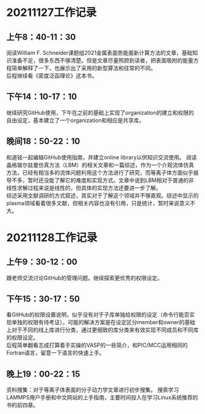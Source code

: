 # 20211127工作记录
## 上午8：40-11：30 
阅读William F. Schneider课题组2021金属表面势能面新计算方法的文章，基础知识准备不足，很多东西不够清楚。但是文章尽量照顾到读者，把表面吸附的能量方程简单解释了一下，也展示出了采用的新型算法和往常的不同。  
后程继续看《密度泛函理论》这本书。
## 下午14：10-17：10
继续研究GitHub使用，下午在之前的基础上实现了organization的建立和权限的自由设定，基本建立了一个organization和相应是共享库。
## 晚间18：50-22：10
和道铭一起编辑GitHub使用指南，并建立online library以供知识交流使用。
阅读晶格玻尔兹曼仿真方法（LBM）的相关文章和一篇综述，作为一个介观流体仿真方法，已经有相当多的流体问题利用这个方法进行了研究，而等离子体方面似乎报导不多，暂时还没能了解它的难度和实现方式。文章中说到LBM相对于普通的非线性求解过程来说是线性的，但具体的实现方法还要进一步了解。  
综述采用文献调研的方式叙述，其实对于了解这个领域并不够直观。综述中显示的plasma领域看着很多文献，但相关内容也没有引用，只是统计，暂时来说意义不大。

# 20211128工作记录
## 上午9：30-12：00
跟老师交流讨论GitHub的管理问题。继续探索更优秀的权限设定。
## 下午15：30-17：50
看GitHub的权限设置说明，似乎没有对于子库单独给权限的设定（命令行能否实现单独的权限有待考证），可能的解决方案是在设定区分member和owner的基础上对于不同的线上库进行分类，通过更细致的库分类来有效实现不同成员和不同库的权限设定。  
后程简单翻看志成打算着手实操的VASP的一些简介，和PIC/MCC运用相同的Fortran语言，留意一下语言的快速上手。
## 晚上19：00-22：15
资料搜集：对于等离子体表面的分子动力学文章进行初步搜集。
搜索学习LAMMPS用户手册和中文网站的上手指南，主要时间投入在学习Linux系统推荐的书的前四章。
